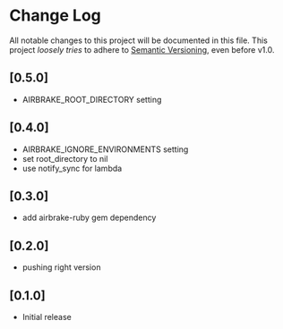 # Change Log

All notable changes to this project will be documented in this file.
This project *loosely tries* to adhere to [Semantic Versioning](http://semver.org/), even before v1.0.

## [0.5.0]
- AIRBRAKE_ROOT_DIRECTORY setting

## [0.4.0]
- AIRBRAKE_IGNORE_ENVIRONMENTS setting
- set root_directory to nil
- use notify_sync for lambda

## [0.3.0]
- add airbrake-ruby gem dependency

## [0.2.0]
- pushing right version

## [0.1.0]
- Initial release

